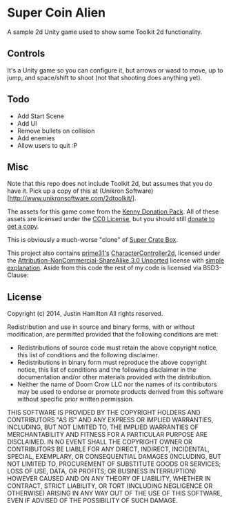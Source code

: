 Super Coin Alien
================

A sample 2d Unity game used to show some Toolkit 2d functionality.

Controls
---------
It's a Unity game so you can configure it, but arrows or wasd to move, up to jump, and space/shift to shoot (not that shooting does anything yet).

Todo
-----
+ Add Start Scene
+ Add UI
+ Remove bullets on collision
+ Add enemies
+ Allow users to quit :P

Misc
-----
Note that this repo does not include Toolkit 2d, but assumes that you do have
it. Pick up a copy of this at (Unikron Software)[http://www.unikronsoftware.com/2dtoolkit/].

The assets for this game come from the [Kenny Donation Pack](http://kenney.itch.io/kenney-donation). All of these assets are licensed under the [CC0 License](https://creativecommons.org/publicdomain/zero/1.0/), but you should still [donate to get a copy](http://kenney.itch.io/kenney-donation).

This is obviously a much-worse "clone" of [Super Crate Box](http://www.supercratebox.com/).

This project also contains [prime31's](https://prime31.com/) [CharacterController2d](https://github.com/prime31/CharacterController2D), licensed under the [Attribution-NonCommercial-ShareAlike 3.0 Unported](http://creativecommons.org/licenses/by-nc-sa/3.0/legalcode) license with [simple explanation](http://creativecommons.org/licenses/by-nc-sa/3.0/deed.en_US). Aside from this code the rest of my code is licensed via BSD3-Clause:

License
--------
Copyright (c) 2014, Justin Hamilton 
All rights reserved. 

Redistribution and use in source and binary forms, with or without 
modification, are permitted provided that the following conditions are met: 

 * Redistributions of source code must retain the above copyright notice, 
   this list of conditions and the following disclaimer. 
 * Redistributions in binary form must reproduce the above copyright 
   notice, this list of conditions and the following disclaimer in the 
   documentation and/or other materials provided with the distribution. 
 * Neither the name of Doom Crow LLC nor the names of its contributors may 
   be used to endorse or promote products derived from this software 
   without specific prior written permission. 

THIS SOFTWARE IS PROVIDED BY THE COPYRIGHT HOLDERS AND CONTRIBUTORS "AS IS" 
AND ANY EXPRESS OR IMPLIED WARRANTIES, INCLUDING, BUT NOT LIMITED TO, THE 
IMPLIED WARRANTIES OF MERCHANTABILITY AND FITNESS FOR A PARTICULAR PURPOSE 
ARE DISCLAIMED. IN NO EVENT SHALL THE COPYRIGHT OWNER OR CONTRIBUTORS BE 
LIABLE FOR ANY DIRECT, INDIRECT, INCIDENTAL, SPECIAL, EXEMPLARY, OR 
CONSEQUENTIAL DAMAGES (INCLUDING, BUT NOT LIMITED TO, PROCUREMENT OF 
SUBSTITUTE GOODS OR SERVICES; LOSS OF USE, DATA, OR PROFITS; OR BUSINESS 
INTERRUPTION) HOWEVER CAUSED AND ON ANY THEORY OF LIABILITY, WHETHER IN 
CONTRACT, STRICT LIABILITY, OR TORT (INCLUDING NEGLIGENCE OR OTHERWISE) 
ARISING IN ANY WAY OUT OF THE USE OF THIS SOFTWARE, EVEN IF ADVISED OF THE 
POSSIBILITY OF SUCH DAMAGE.

